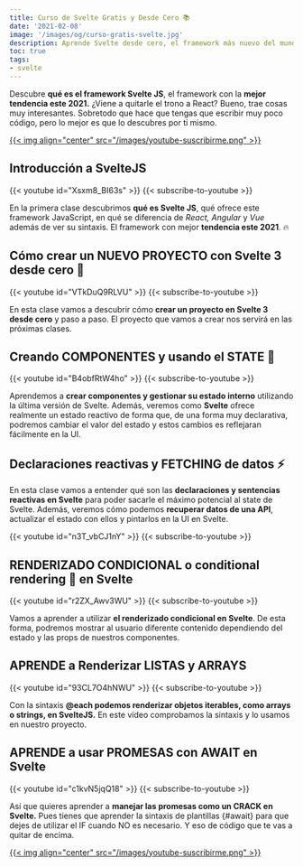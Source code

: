 ```yaml
---
title: Curso de Svelte Gratis y Desde Cero 📚
date: '2021-02-08'
image: '/images/og/curso-gratis-svelte.jpg'
description: Aprende Svelte desde cero, el framework más nuevo del mundo del frontend que ofrece una nueva formación de crear interfaces de usuario
toc: true
tags:
- svelte
---
```


Descubre **qué es el framework Svelte JS**, el framework con la **mejor tendencia este 2021.** ¿Viene a quitarle el trono a React? Bueno, trae cosas muy interesantes. Sobretodo que hace que tengas que escribir muy poco código, pero lo mejor es que lo descubres por ti mismo.

<a href='https://midu.tube' target='_blank'>
{{< img align="center" src="/images/youtube-suscribirme.png" >}}
</a>

## Introducción a SvelteJS

{{< youtube id="Xsxm8_BI63s" >}}
{{< subscribe-to-youtube >}}

En la primera clase descubrimos **qué es Svelte JS**, qué ofrece este framework JavaScript, en qué se diferencia de *React, Angular* y *Vue* además de ver su sintaxis. El framework con mejor **tendencia este 2021**. 🔥

## Cómo crear un NUEVO PROYECTO con Svelte 3 desde cero 🚀

{{< youtube id="VTkDuQ9RLVU" >}}
{{< subscribe-to-youtube >}}

En esta clase vamos a descubrir cómo **crear un proyecto en Svelte 3 desde cero** y paso a paso. El proyecto que vamos a crear nos servirá en las próximas clases.

## Creando COMPONENTES y usando el STATE 🧩

{{< youtube id="B4obfRtW4ho" >}}
{{< subscribe-to-youtube >}}

Aprendemos a **crear componentes y gestionar su estado interno** utilizando la última versión de Svelte. Además, veremos como **Svelte** ofrece realmente un estado reactivo de forma que, de una forma muy declarativa, podremos cambiar el valor del estado y estos cambios es reflejaran fácilmente en la UI.

## Declaraciones reactivas y FETCHING de datos ⚡

En esta clase vamos a entender qué son las **declaraciones y sentencias reactivas en Svelte** para poder sacarle el máximo potencial al state de Svelte. Además, veremos cómo podemos **recuperar datos de una API**, actualizar el estado con ellos y pintarlos en la UI en Svelte.

{{< youtube id="n3T_vbCJ1nY" >}}
{{< subscribe-to-youtube >}}

## RENDERIZADO CONDICIONAL o conditional rendering 🔀 en Svelte

{{< youtube id="r2ZX_Awv3WU" >}}
{{< subscribe-to-youtube >}}

Vamos a aprender a utilizar **el renderizado condicional en Svelte**. De esta forma, podremos mostrar al usuario diferente contenido dependiendo del estado y las props de nuestros componentes.

## APRENDE a Renderizar LISTAS y ARRAYS 

{{< youtube id="93CL7O4hNWU" >}}
{{< subscribe-to-youtube >}}

Con la sintaxis **@each podemos renderizar objetos iterables, como arrays o strings, en SvelteJS.** En este vídeo comprobamos la sintaxis y lo usamos en nuestro proyecto.

## APRENDE a usar PROMESAS con AWAIT en Svelte

{{< youtube id="c1kvN5jqQ18" >}}
{{< subscribe-to-youtube >}}

Así que quieres aprender a **manejar las promesas como un CRACK en Svelte.** Pues tienes que aprender la sintaxis de plantillas {#await​} para que dejes de utilizar el IF cuando NO es necesario. Y eso de código que te vas a quitar de encima.

<a href='https://midu.tube' target='_blank'>
{{< img align="center" src="/images/youtube-suscribirme.png" >}}
</a>